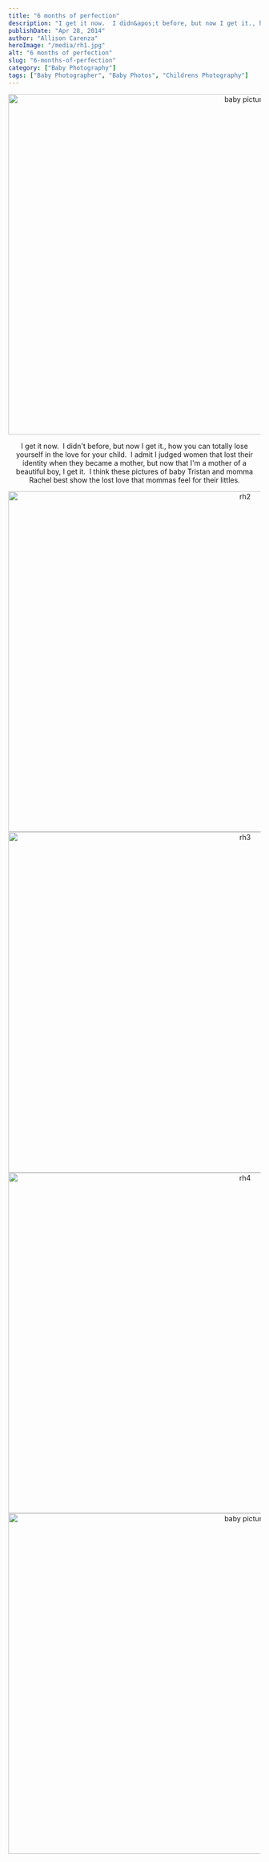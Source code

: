 ```yaml
---
title: "6 months of perfection"
description: "I get it now.  I didn&apos;t before, but now I get it., how you can totally lose yourself in the "
publishDate: "Apr 28, 2014"
author: "Allison Carenza"
heroImage: "/media/rh1.jpg"
alt: "6 months of perfection"
slug: "6-months-of-perfection"
category: ["Baby Photography"]
tags: ["Baby Photographer", "Baby Photos", "Childrens Photography"]
---
```


<p style="text-align: center;"><img class="aligncenter size-full wp-image-5047" alt="baby picture" src="/media/rh1.jpg" width="930" height="680" srcset="/media/rh1.jpg 930w, /media/rh1-300x219.jpg 300w, /media/rh1-768x562.jpg 768w" sizes="(max-width: 930px) 100vw, 930px" /></p>
<p style="text-align: center;">I get it now.  I didn&apos;t before, but now I get it., how you can totally lose yourself in the love for your child.  I admit I judged women that lost their identity when they became a mother, but now that I&apos;m a mother of a beautiful boy, I get it.  I think these pictures of baby Tristan and momma Rachel best show the lost love that mommas feel for their littles.</p>
<p style="text-align: center;"><img class="aligncenter size-full wp-image-5048" alt="rh2" src="/media/rh2.jpg" width="930" height="680" srcset="/media/rh2.jpg 930w, /media/rh2-300x219.jpg 300w, /media/rh2-768x562.jpg 768w" sizes="(max-width: 930px) 100vw, 930px" /> <img class="aligncenter size-full wp-image-5049" alt="rh3" src="/media/rh3.jpg" width="930" height="680" srcset="/media/rh3.jpg 930w, /media/rh3-300x219.jpg 300w, /media/rh3-768x562.jpg 768w" sizes="(max-width: 930px) 100vw, 930px" /> <img class="aligncenter size-full wp-image-5050" alt="rh4" src="/media/rh4.jpg" width="930" height="680" srcset="/media/rh4.jpg 930w, /media/rh4-300x219.jpg 300w, /media/rh4-768x562.jpg 768w" sizes="(max-width: 930px) 100vw, 930px" /> <img class="aligncenter size-full wp-image-5051" alt="baby picture" src="/media/rh5.jpg" width="930" height="680" srcset="/media/rh5.jpg 930w, /media/rh5-300x219.jpg 300w, /media/rh5-768x562.jpg 768w" sizes="(max-width: 930px) 100vw, 930px" /></p>
